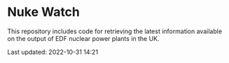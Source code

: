 # Nuke Watch

This repository includes code for retrieving the latest information available on the output of EDF nuclear power plants in the UK.

Last updated: 2022-10-31 14:21